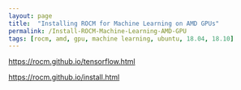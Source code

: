 ```yaml
---
layout: page
title:  "Installing ROCM for Machine Learning on AMD GPUs"
permalink: /Install-ROCM-Machine-Learning-AMD-GPU
tags: [rocm, amd, gpu, machine learning, ubuntu, 18.04, 18.10]
---
```


https://rocm.github.io/tensorflow.html

https://rocm.github.io/install.html



